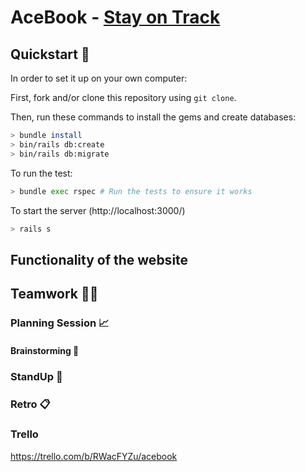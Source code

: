 # AceBook - [Stay on Track](http://stay-on-track.herokuapp.com/) 


## Quickstart :runner:

In order to set it up on your own computer:

First, fork and/or clone this repository using ```git clone```.

Then, run these commands to install the gems and create databases:
```bash
> bundle install
> bin/rails db:create
> bin/rails db:migrate
```

To run the test:
```bash
> bundle exec rspec # Run the tests to ensure it works
```
To start the server (http://localhost:3000/)
```bash
> rails s
```
## Functionality of the website
## Teamwork :clap::wave:
### Planning Session :chart_with_upwards_trend:
#### Brainstorming 🧠
### StandUp :mega:
### Retro :clipboard:
### Trello 
https://trello.com/b/RWacFYZu/acebook
